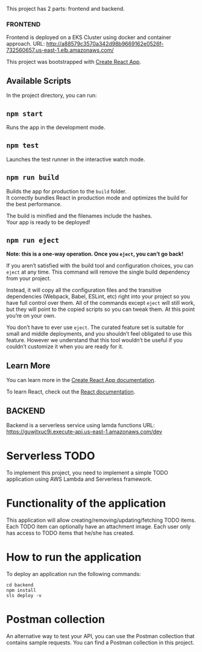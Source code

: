 This project has 2 parts: frontend and backend.

### FRONTEND
Frontend is deployed on a EKS Cluster using docker and container approach.
URL: http://a88579c3570a342d98b9669162e0526f-732560657.us-east-1.elb.amazonaws.com/

This project was bootstrapped with [Create React App](https://github.com/facebook/create-react-app).

## Available Scripts

In the project directory, you can run:

## `npm start`

Runs the app in the development mode.

## `npm test`

Launches the test runner in the interactive watch mode.

## `npm run build`

Builds the app for production to the `build` folder.<br>
It correctly bundles React in production mode and optimizes the build for the best performance.

The build is minified and the filenames include the hashes.<br>
Your app is ready to be deployed!

## `npm run eject`

**Note: this is a one-way operation. Once you `eject`, you can’t go back!**

If you aren’t satisfied with the build tool and configuration choices, you can `eject` at any time. This command will remove the single build dependency from your project.

Instead, it will copy all the configuration files and the transitive dependencies (Webpack, Babel, ESLint, etc) right into your project so you have full control over them. All of the commands except `eject` will still work, but they will point to the copied scripts so you can tweak them. At this point you’re on your own.

You don’t have to ever use `eject`. The curated feature set is suitable for small and middle deployments, and you shouldn’t feel obligated to use this feature. However we understand that this tool wouldn’t be useful if you couldn’t customize it when you are ready for it.

## Learn More

You can learn more in the [Create React App documentation](https://facebook.github.io/create-react-app/docs/getting-started).

To learn React, check out the [React documentation](https://reactjs.org/).

## BACKEND
Backend is a serverless service using lamda functions
URL: https://guwjtxuc9i.execute-api.us-east-1.amazonaws.com/dev

# Serverless TODO

To implement this project, you need to implement a simple TODO application using AWS Lambda and Serverless framework.

# Functionality of the application

This application will allow creating/removing/updating/fetching TODO items. Each TODO item can optionally have an attachment image. Each user only has access to TODO items that he/she has created.

# How to run the application

To deploy an application run the following commands:

```
cd backend
npm install
sls deploy -v
```

# Postman collection

An alternative way to test your API, you can use the Postman collection that contains sample requests. You can find a Postman collection in this project.

